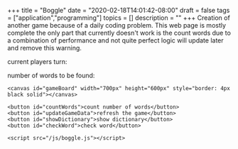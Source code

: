 +++
title = "Boggle"
date = "2020-02-18T14:01:42-08:00"
draft = false
tags = ["application","programming"]
topics = []
description = ""
+++
Creation of another game because of a daily coding problem.
This web page is mostly complete the only part that currently doesn't work is the count words due to 
a combination of performance and not quite perfect logic will update later and remove this warning.

<div id="application">
	<p>current players turn: <span id="player"></span></p>
	<p>number of words to be found: <span id="number_of_words"></span></p>
	
	<canvas id="gameBoard" width="700px" height="600px" style="border: 4px black solid"></canvas>
	
	<button id="countWords">count number of words</button>
	<button id="updateGameData">refresh the game</button>
	<button id="showDictionary">show dictionary</button>
	<button id="checkWord">check word</button>
	
	<script src="/js/boggle.js"></script>
</div>